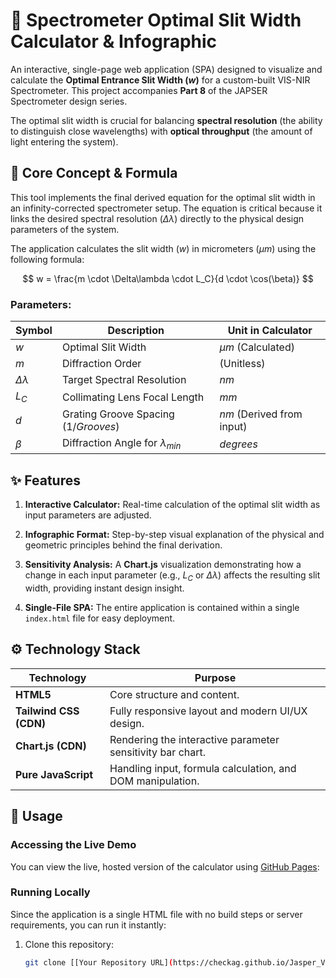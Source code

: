 # 🔬 Spectrometer Optimal Slit Width Calculator & Infographic

An interactive, single-page web application (SPA) designed to visualize and calculate the **Optimal Entrance Slit Width ($w$)** for a custom-built VIS-NIR Spectrometer. This project accompanies **Part 8** of the JAPSER Spectrometer design series.

The optimal slit width is crucial for balancing **spectral resolution** (the ability to distinguish close wavelengths) with **optical throughput** (the amount of light entering the system).

## 🎯 Core Concept & Formula

This tool implements the final derived equation for the optimal slit width in an infinity-corrected spectrometer setup. The equation is critical because it links the desired spectral resolution ($\Delta\lambda$) directly to the physical design parameters of the system.

The application calculates the slit width ($w$) in micrometers ($\mu m$) using the following formula:

$$
w = \frac{m \cdot \Delta\lambda \cdot L_C}{d \cdot \cos(\beta)}
$$

### Parameters:

| Symbol | Description | Unit in Calculator |
| ----- | ----- | ----- |
| $w$ | Optimal Slit Width | $\mu m$ (Calculated) |
| $m$ | Diffraction Order | (Unitless) |
| $\Delta\lambda$ | Target Spectral Resolution | $nm$ |
| $L_C$ | Collimating Lens Focal Length | $mm$ |
| $d$ | Grating Groove Spacing ($1/Grooves$) | $nm$ (Derived from input) |
| $\beta$ | Diffraction Angle for $\lambda_{min}$ | $degrees$ |

## ✨ Features

1. **Interactive Calculator:** Real-time calculation of the optimal slit width as input parameters are adjusted.

2. **Infographic Format:** Step-by-step visual explanation of the physical and geometric principles behind the final derivation.

3. **Sensitivity Analysis:** A **Chart.js** visualization demonstrating how a change in each input parameter (e.g., $L_C$ or $\Delta\lambda$) affects the resulting slit width, providing instant design insight.

4. **Single-File SPA:** The entire application is contained within a single `index.html` file for easy deployment.

## ⚙️ Technology Stack

| Technology | Purpose |
| ----- | ----- |
| **HTML5** | Core structure and content. |
| **Tailwind CSS (CDN)** | Fully responsive layout and modern UI/UX design. |
| **Chart.js (CDN)** | Rendering the interactive parameter sensitivity bar chart. |
| **Pure JavaScript** | Handling input, formula calculation, and DOM manipulation. |

## 🚀 Usage

### Accessing the Live Demo

You can view the live, hosted version of the calculator using [GitHub Pages]([https://pages.github.com/](https://checkag.github.io/Jasper_VIS_NIR_Slit_Width/)):


### Running Locally

Since the application is a single HTML file with no build steps or server requirements, you can run it instantly:

1. Clone this repository:

   ```bash
   git clone [[Your Repository URL](https://checkag.github.io/Jasper_VIS_NIR_Slit_Width/)]
